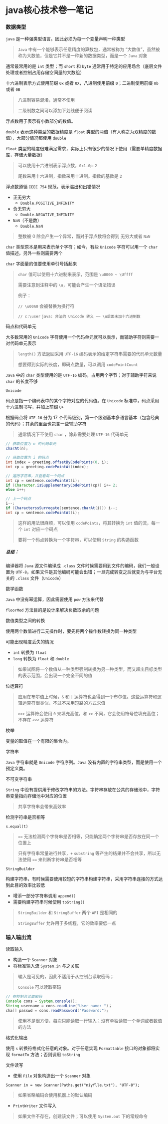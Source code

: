 # java核心技术卷一笔记



### 数据类型

`java` 是一种强类型语言。因此必须为每一个变量声明一种类型

> `Java` 中有一个能够表示任意精度的算数包，通常被称为 “大数值”，虽然被称为大数值，但是它并不是一种新的数据类型，而是一个 `Java` 对象



通常最常用的是 `int` 类型；而 `short` 和 `byte` 通常用于特定的应用场合（底层文件处理或者控制占用存储空间量的大数组）

十六进制表示方式使用前缀 `0x` 或者 `0X`，八进制使用前缀 `0`；二进制使用前缀 `0b` 或者 `0B`

> 八进制容易混淆，通常不使用
>
> 二级制数之间可以添加下划线便于阅读



浮点数用于表示有小数部分的数值。

`double` 表示这种类型的数据精度是 `float` 类型的两倍（有人称之为双精度的数值），大部分情况都使用 `double`

`float` 类型的精度很难满足需求，实际上只有很少的情况下使用（需要单精度数据库，存储大量数据）

> 可以使用十六进制表示浮点数，`0x1.0p-2`
>
> 尾数采用十六进制，指数采用十进制。指数的基数是 `2`

浮点数遵循 `IEEE 754` 规范，表示溢出和出错情况

- 正无穷大
  - `Double.POSITIVE_INFINITY`
- 负无穷大
  - `Double.NEGATIVE_INFINITY`
- `NaN`（不是数）
  - `Double.NaN`

> 整数被 0  除会产生一个异常，而对于浮点数将会得到 无穷大或者 `NaN`



`char` 类型原本是用来表示单个字符；如今，有些 `Unicode` 字符可以用一个 `char` 值描述，另外一些则需要两个

`char` 字面量的值要使用单引号括起来

> `char` 值可以使用十六进制来表示，范围是 `\u0000 ~ \Uffff`
>
> 需要注意到注释中的 `\u`，可能会产生一个语法错误
>
> 例子：
>
> `// \u00A0` 会被替换为换行符
>
> `// c:\user`	`java: 非法的 Unicode 转义 —— \u后面未加十六进制数`

码点和代码单元

大多数常用的 `Unicode` 字符使用一个代码单元就可以表示，而辅助字符则需要一对代码单元表示

> `length()` 方法返回采用 `UTF-16` 编码表示的给定字符串需要的代码单元数量
>
> 想要得到实际的长度，即码点数量，可以调用 `codePointCount`



`Java` 中的 `char` 类型使用的是 `UTF-16` 编码，占用两个字节；对于辅助字符来说 `char` 的长度不够



`Unicode`

码点是指一个编码表中的某个字符对应的代码值。在 `Unicode` 标准中，码点采用十六进制书写，并加上前缀 `U+`

根据码点将 `UTF-16` 分为 17 个代码级别，第一个级别基本多语言基本（包含经典的代码）；其余的里面也包含一些辅助字符

> 通常情况下不使用 `char` ，除非需要处理 `UTF-16` 代码单元



```java
// 获取位置为 n 的代码单元
charAt(n); 

// 获取位置为 i 的码点
int index = greeting.offsetByCodePoints(0, i);
int cp = greeting.codePointAt(index);

// 遍历字符串，并查看每一个码点
int cp = sentence.codePointAt(i);
if (Character.isSupplementaryCodePoint(cp)) i+= 2;
else i++;

// 上一个码点
i--;
if (CharacterssSurrogate(sentence.charAt(i))) i--;
int cp = sentence.codePointAt(i);
```

> 这样的用法很麻烦，可以使用 `codePoints`，将其转换为 `int` 值的流，每一个 `int` 对应一个码点
>
> 要将一个码点转换为一个字符串，可以使用 `String` 的构造函数



##### 总结：

编译器将 `Java` 源文件编译成 `.class` 文件时候需要用到文件的编码，我们一般设置为 `UTF-8`，如果文件是其他编码可能会出错；一旦完成转变之后就变为与平台无关的 `.class` 文件（`Unicode`）



数学函数

`Java` 中没有幂运算，因此需要使用 `pow` 方法来代替

`floorMod` 方法目的是设计来解决负数取余的问题



数值类型之间的转换

使用两个数值进行二元操作时，要先将两个操作数转换为同一种类型

可能出现精度丢失的情况

- `int` 转换为 `float`
- `long` 转换为 `float` 和 `double`

> 如果试图将一个数值从一种类型强制转换为另一种类型，而又超出目标类型的表示范围，会出现一个完全不同的值



位运算符

> 应用在布尔值上时候，`&` 和 `|` 运算符也会得到一个布尔值。这些运算符和逻辑运算符很类似，不过不采用短路的方式求值
>
> `>>>` 运算符会使用 `0` 来填充高位，和 `>>` 不同，它会使用符号位填充高位；不存在 `<<<` 运算符



枚举

变量的取值在一个有限的集合内。



字符串

`Java` 字符串就是 `Unicode` 字符序列。`Java` 没有内置的字符串类型，而是使用一个预定义类。

不可变字符串

`String` 中没有提供用于修改字符串的方法。字符串存放在公共的存储池中，字符串变量指向存储池中对应的位置

> 共享字符串会带来高效率

检测字符串是否相等

`s.equal(t)` 

> `==` 无法检测两个字符串是否相等，只能确定两个字符串是否存放在同一个位置上
>
> 只有字符串常量进行共享，`+` `substring` 等产生的结果并不会共享，所以无法使用 `==` 来判断字符串是否相等



`StringBuilder` 

构建字符串，有时候需要使用较短的字符串构建字符串，采用字符串连接的方式达到此目的效率比较低

- 增添一部分字符串调用 `append()`
- 需要构建字符串时候使用 `toString()`

> `StringBuilder` 和 `StringBuffer` 两个 `API` 是相同的
>
> `StringBuffer` 允许用于多线程，它的效率要低一点



### 输入输出流



读取输入

- 构造一个 `Scanner` 对象
- 将标准输入流 `System.in` 与之关联

> 输入是可见的，因此不适用于从控制台读取密码；
>
> `Console` 可以读取密码

```java
// 在控制台读取密码
Console cons = System.console();
String username = cons.readLine("User name: ")；
cha[] passwd = cons.readPassword("Password:");
```

> 使用不是很方便，每次只能读取一行输入；没有单独读取一个单词或者数值的方法



格式化输出

使用 `s` 转换符格式化任意的对象。对于任意实现 `Formattable` 接口的对象都将实现 `formatTo` 方法；否则调用 `toString`



文件读写

- 使用 `File` 对象构造出一个 `Scanner` 对象

`Scanner in = new Scanner(Paths.get("niyflle.txt"), "UTF-8");`

> 如果省略编码会使用机器上的默认编码

- `PrintWriter` 文件写入

> 如果文件不存在，创建该文件；可以使用 `System.out` 下的常规命令